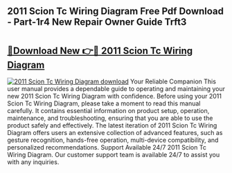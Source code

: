 ## 2011 Scion Tc Wiring Diagram Free Pdf Download - Part-1r4 New Repair Owner Guide Trft3

# <h2><a href="http://dfrv1p.blite.top/?on=2011+Scion+Tc+Wiring+Diagram">🔗Download New 👉🔴 2011 Scion Tc Wiring Diagram</a></h2>

[![2011 Scion Tc Wiring Diagram download](https://i.imgur.com/lujVjoI.png)](http://dfrv1p.blite.top/?on=2011+Scion+Tc+Wiring+Diagram)
Your Reliable Companion This user manual provides a dependable guide to operating and maintaining your new 2011 Scion Tc Wiring Diagram with confidence. Before using your 2011 Scion Tc Wiring Diagram, please take a moment to read this manual carefully. It contains essential information on product setup, operation, maintenance, and troubleshooting, ensuring that you are able to use the product safely and effectively. The latest iteration of 2011 Scion Tc Wiring Diagram offers users an extensive collection of advanced features, such as gesture recognition, hands-free operation, multi-device compatibility, and personalized recommendations. Support Available 24/7 2011 Scion Tc Wiring Diagram. Our customer support team is available 24/7 to assist you with any inquiries.
